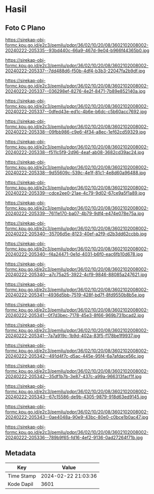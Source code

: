 # Hasil

## Foto C Plano

https://sirekap-obj-formc.kpu.go.id/e2c3/pemilu/pdpr/36/02/10/20/08/3602102008002-20240222-205335--93bd440c-66a9-467d-9e04-b966f44365b0.jpg

https://sirekap-obj-formc.kpu.go.id/e2c3/pemilu/pdpr/36/02/10/20/08/3602102008002-20240222-205337--7dd488d6-f50b-4df4-b3b3-22047fa2b9df.jpg

https://sirekap-obj-formc.kpu.go.id/e2c3/pemilu/pdpr/36/02/10/20/08/3602102008002-20240222-205337--036298ef-8276-4e2f-8471-7b89e852140a.jpg

https://sirekap-obj-formc.kpu.go.id/e2c3/pemilu/pdpr/36/02/10/20/08/3602102008002-20240222-205337--0dfed43e-ed1c-4b6e-b6dc-c5b60acc7692.jpg

https://sirekap-obj-formc.kpu.go.id/e2c3/pemilu/pdpr/36/02/10/20/08/3602102008002-20240222-205338--09fbb986-c9e6-4f34-a8ec-1ef62cd59329.jpg

https://sirekap-obj-formc.kpu.go.id/e2c3/pemilu/pdpr/36/02/10/20/08/3602102008002-20240222-205338--f511c5f9-2d96-4eaf-ab08-3682cd39ac24.jpg

https://sirekap-obj-formc.kpu.go.id/e2c3/pemilu/pdpr/36/02/10/20/08/3602102008002-20240222-205338--9d55609c-539c-4e1f-81c1-4e8d60a96488.jpg

https://sirekap-obj-formc.kpu.go.id/e2c3/pemilu/pdpr/36/02/10/20/08/3602102008002-20240222-205339--cdce2ee0-21ae-4c79-9d02-67ce9a5f1a89.jpg

https://sirekap-obj-formc.kpu.go.id/e2c3/pemilu/pdpr/36/02/10/20/08/3602102008002-20240222-205339--7611e170-ba07-4b79-9df4-e474e078e75a.jpg

https://sirekap-obj-formc.kpu.go.id/e2c3/pemilu/pdpr/36/02/10/20/08/3602102008002-20240222-205340--35706d5e-8123-40ef-a2f9-d2b3dd62ccbb.jpg

https://sirekap-obj-formc.kpu.go.id/e2c3/pemilu/pdpr/36/02/10/20/08/3602102008002-20240222-205340--f4a24471-0e1d-4031-b6f0-eac6fb10d678.jpg

https://sirekap-obj-formc.kpu.go.id/e2c3/pemilu/pdpr/36/02/10/20/08/3602102008002-20240222-205340--a7c75a25-3922-4cf9-9846-88085a247621.jpg

https://sirekap-obj-formc.kpu.go.id/e2c3/pemilu/pdpr/36/02/10/20/08/3602102008002-20240222-205341--4936d5bb-7519-428f-bd7f-8fd9550b8b5e.jpg

https://sirekap-obj-formc.kpu.go.id/e2c3/pemilu/pdpr/36/02/10/20/08/3602102008002-20240222-205341--0f7d3bec-7178-45e3-8f66-969b731bcad2.jpg

https://sirekap-obj-formc.kpu.go.id/e2c3/pemilu/pdpr/36/02/10/20/08/3602102008002-20240222-205341--7a7a919c-1b9d-402a-83f5-f178be1f9937.jpg

https://sirekap-obj-formc.kpu.go.id/e2c3/pemilu/pdpr/36/02/10/20/08/3602102008002-20240222-205342--491d4f7c-d5ac-445e-95f4-6a7afdace56c.jpg

https://sirekap-obj-formc.kpu.go.id/e2c3/pemilu/pdpr/36/02/10/20/08/3602102008002-20240222-205342--35df1b7b-3e87-437c-a99a-966313facf1f.jpg

https://sirekap-obj-formc.kpu.go.id/e2c3/pemilu/pdpr/36/02/10/20/08/3602102008002-20240222-205343--67c15586-de9b-4305-9879-918d63ed9145.jpg

https://sirekap-obj-formc.kpu.go.id/e2c3/pemilu/pdpr/36/02/10/20/08/3602102008002-20240222-205343--0ae4048a-90e9-43bc-80e0-c0bce1b0ac47.jpg

https://sirekap-obj-formc.kpu.go.id/e2c3/pemilu/pdpr/36/02/10/20/08/3602102008002-20240222-205336--789b9f65-fd16-4ef2-9136-0ad27264f71b.jpg


## Metadata

| Key        | Value               |
| ---------- | ------------------- |
| Time Stamp | 2024-02-22 21:03:36 |
| Kode Dapil | 3601                |



